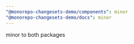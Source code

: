```yaml
---
"@monorepo-changesets-demo/components": minor
"@monorepo-changesets-demo/docs": minor
---
```


minor to both packages

